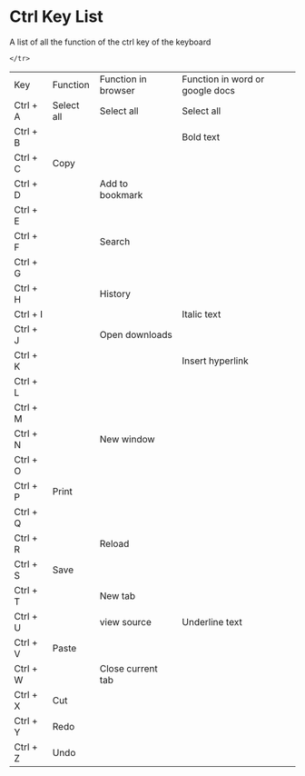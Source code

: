 # Ctrl Key List
A list of all the function of the ctrl key of the keyboard

<table>
    <tr>
        <td>Key</td>
        <td>Function</td>
        <td>Function in browser</td>
        <td>Function in word or google docs</td>
    </tr>
    <tr>
        <td> Ctrl + A </td>
        <td>Select all</td>
        <td>Select all</td>
        <td>Select all</td>
    </tr>
    <tr>
        <td> Ctrl + B </td>
        <td></td>
        <td></td>
        <td>Bold text</td>
    </tr>
    <tr>
        <td> Ctrl + C </td>
        <td colspan="3">Copy</td>
    </tr>
    <tr>
        <td> Ctrl + D </td>
        <td></td>
        <td>Add to bookmark</td>
        <td></td>
    </tr>
    <tr>
        <td> Ctrl + E </td>
        <td></td>
        <td></td>
        <td></td>
    </tr>
    <tr>
        <td> Ctrl + F </td>
        <td></td>
        <td>Search</td>
        <td></td>
    </tr>
    <tr>
        <td> Ctrl + G </td>
        <td></td>
        <td></td>
        <td></td>
    </tr>
    <tr>
        <td> Ctrl + H </td>
        <td></td>
        <td>History</td>
        <td></td>
    </tr>
    <tr>
        <td> Ctrl + I </td>
        <td></td>
        <td></td>
        <td>Italic text</td>
    </tr>
    <tr>
        <td> Ctrl + J </td>
        <td></td>
        <td>Open downloads</td>
        <td></td>
    </tr>
    <tr>
        <td> Ctrl + K </td>
        <td></td>
        <td></td>
        <td>Insert hyperlink</td>
    </tr>
    <tr>
        <td> Ctrl + L </td>
        <td></td>
        <td></td>
        <td></td>
    </tr>
    <tr>
        <td> Ctrl + M </td>
        <td></td>
        <td></td>
        <td></td>
    </tr>
    <tr>
        <td> Ctrl + N </td>
        <td></td>
        <td>New window</td>
        <td></td>
    </tr>
    <tr>
        <td> Ctrl + O </td>
        <td></td>
        <td></td>
        <td></td>
    </tr>
    <tr>
        <td> Ctrl + P </td>
        <td colspan="3">Print</td>
    </tr>
    <tr>
        <td> Ctrl + Q </td>
        <td></td>
        <td></td>
        <td></td>
    </tr>
    <tr>
        <td> Ctrl + R </td>
        <td></td>
        <td>Reload</td>
        <td></td>
    </tr>
    <tr>
        <td> Ctrl + S </td>
        <td colspan="3">Save</td>
    </tr>
    <tr>
        <td> Ctrl + T </td>
        <td></td>
        <td>New tab</td>
        <td></td>
    </tr>
    <tr>
        <td> Ctrl + U </td>
        <td></td>
        <td>view source</td>
        <td>Underline text</td>
    </tr>
    <tr>
        <td> Ctrl + V </td>
        <td colspan="3">Paste</td>
    </tr>
    <tr>
        <td> Ctrl + W </td>
        <td></td>
        <td>Close current tab</td>
        <td></td>
    </tr>
    <tr>
        <td> Ctrl + X </td>
        <td colspan="3">Cut</td>
    </tr>
    <tr>
        <td> Ctrl + Y </td>
        <td colspan="3">Redo</td>
    </tr>
    <tr>
        <td> Ctrl + Z </td>
        <td colspan="3">Undo</td>
        
    </tr>
</table>


